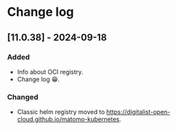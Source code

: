# Change log

## [11.0.38] - 2024-09-18

### Added

- Info about OCI registry.
- Change log 😁.

### Changed

- Classic helm registry moved to <https://digitalist-open-cloud.github.io/matomo-kubernetes>.
